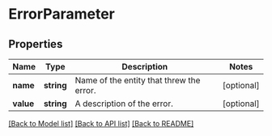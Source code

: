 # ErrorParameter

## Properties
Name | Type | Description | Notes
------------ | ------------- | ------------- | -------------
**name** | **string** | Name of the entity that threw the error. | [optional] 
**value** | **string** | A description of the error. | [optional] 

[[Back to Model list]](../README.md#documentation-for-models) [[Back to API list]](../README.md#documentation-for-api-endpoints) [[Back to README]](../README.md)


